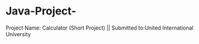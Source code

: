 # Java-Project-
Project Name: Calculator (Short Project) ||
Submitted to:United International University
